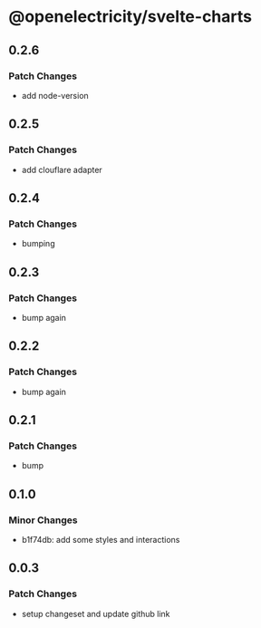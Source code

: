 # @openelectricity/svelte-charts

## 0.2.6

### Patch Changes

- add node-version

## 0.2.5

### Patch Changes

- add clouflare adapter

## 0.2.4

### Patch Changes

- bumping

## 0.2.3

### Patch Changes

- bump again

## 0.2.2

### Patch Changes

- bump again

## 0.2.1

### Patch Changes

- bump

## 0.1.0

### Minor Changes

- b1f74db: add some styles and interactions

## 0.0.3

### Patch Changes

- setup changeset and update github link
